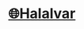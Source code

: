 # [🌐Halalvar](https://halalvar.com)





 <!-- [![License: MIT](https://img.shields.io/badge/License-MIT-yellow.svg)](https://opensource.org/licenses/MIT)
 ![version](https://img.shields.io/badge/version-0.1.0-blue) -->


